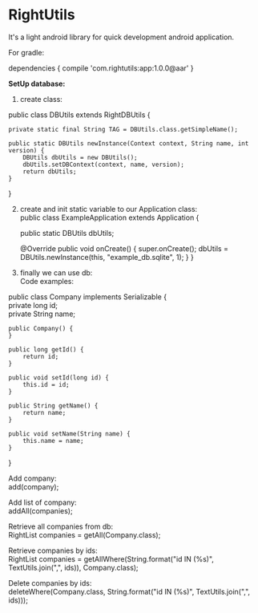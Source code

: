 RightUtils
==========
It's a light android library for quick development android application.

For gradle:


dependencies {
	compile 'com.rightutils:app:1.0.0@aar'
}



<b>SetUp database:</b>

1) create class:<br>

public class DBUtils extends RightDBUtils {

	private static final String TAG = DBUtils.class.getSimpleName();

	public static DBUtils newInstance(Context context, String name, int version) {
		DBUtils dbUtils = new DBUtils();
		dbUtils.setDBContext(context, name, version);
		return dbUtils;
	}
}

2) create and init static variable to our Application class:<br>
public class ExampleApplication extends Application {

	public static DBUtils dbUtils;

	@Override
	public void onCreate() {
		super.onCreate();
		dbUtils = DBUtils.newInstance(this, "example_db.sqlite", 1);
	}
}

3) finally we can use db:<br>
Code examples:<br>

public class Company implements Serializable {<br>
	private long id;<br>
	private String name;<br>

	public Company() {
	}
	
	public long getId() {
		return id;
	}

	public void setId(long id) {
		this.id = id;
	}

	public String getName() {
		return name;
	}

	public void setName(String name) {
		this.name = name;
	}
}

Add company:<br>
add(company);

Add list of company:<br>
addAll(companies);

Retrieve all companies from db:<br>
RightList<Company> companies = getAll(Company.class);

Retrieve companies by ids:<br>
RightList<Company> companies = getAllWhere(String.format("id IN (%s)", TextUtils.join(",", ids)), Company.class);

Delete companies by ids:<br>
deleteWhere(Company.class, String.format("id IN (%s)", TextUtils.join(",", ids)));
	

